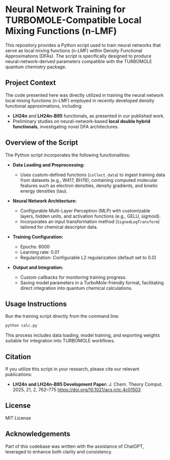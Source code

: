 # Neural Network Training for TURBOMOLE-Compatible Local Mixing Functions (n-LMF)

This repository provides a Python script used to train neural networks that serve as local mixing functions (n-LMF) within Density Functional Approximations (DFAs). The script is specifically designed to produce neural-network-derived parameters compatible with the TURBOMOLE quantum chemistry package.

## Project Context

The code presented here was directly utilized in training the neural network local mixing functions (n-LMF) employed in recently developed density functional approximations, including:

- **LH24n** and **LH24n-B95** functionals, as presented in our published work.
- Preliminary studies on neural-network-based **local double hybrid functionals**, investigating novel DFA architectures.

## Overview of the Script

The Python script incorporates the following functionalities:

- **Data Loading and Preprocessing:**
  - Uses custom-defined functions (`collect_data`) to ingest training data from datasets (e.g., W417, BH76), containing computed molecular features such as electron densities, density gradients, and kinetic energy densities (tau).

- **Neural Network Architecture:**
  - Configurable Multi-Layer Perceptron (MLP) with customizable layers, hidden units, and activation functions (e.g., GELU, sigmoid).
  - Incorporates an input transformation method (`SignedLogTransform`) tailored for chemical descriptor data.

- **Training Configuration:**
  - Epochs: 6000
  - Learning rate: 0.01
  - Regularization: Configurable L2 regularization (default set to 0.0)

- **Output and Integration:**
  - Custom callbacks for monitoring training progress.
  - Saving model parameters in a TurboMole-friendly format, facilitating direct integration into quantum chemical calculations.

## Usage Instructions

Run the training script directly from the command line:

```bash
python calc.py
```

This process includes data loading, model training, and exporting weights suitable for integration into TURBOMOLE workflows.

## Citation

If you utilize this script in your research, please cite our relevant publications:

- **LH24n and LH24n-B95 Development Paper:**
J. Chem. Theory Comput. 2025, 21, 2, 762–775
https://doi.org/10.1021/acs.jctc.4c01503

## License

MIT License

## Acknowledgements

Part of this codebase was written with the assistance of ChatGPT, leveraged to enhance both clarity and consistency.

